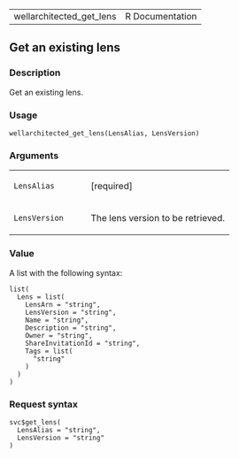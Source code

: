 <table style="width: 100%;">
<tbody>
<tr class="odd">
<td>wellarchitected_get_lens</td>
<td style="text-align: right;">R Documentation</td>
</tr>
</tbody>
</table>

## Get an existing lens

### Description

Get an existing lens.

### Usage

    wellarchitected_get_lens(LensAlias, LensVersion)

### Arguments

<table>
<colgroup>
<col style="width: 35%" />
<col style="width: 65%" />
</colgroup>
<tbody>
<tr class="odd">
<td><code
id="wellarchitected_get_lens_:_LensAlias">LensAlias</code></td>
<td><p>[required]</p></td>
</tr>
<tr class="even">
<td><code
id="wellarchitected_get_lens_:_LensVersion">LensVersion</code></td>
<td><p>The lens version to be retrieved.</p></td>
</tr>
</tbody>
</table>

### Value

A list with the following syntax:

    list(
      Lens = list(
        LensArn = "string",
        LensVersion = "string",
        Name = "string",
        Description = "string",
        Owner = "string",
        ShareInvitationId = "string",
        Tags = list(
          "string"
        )
      )
    )

### Request syntax

    svc$get_lens(
      LensAlias = "string",
      LensVersion = "string"
    )
